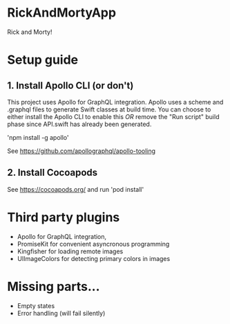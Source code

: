 # RickAndMortyApp
Rick and Morty!

# Setup guide

## 1. Install Apollo CLI (or don't)

This project uses Apollo for GraphQL integration. Apollo uses a scheme and .graphql files to generate Swift classes at build time. You can choose to either install the Apollo CLI to enable this *OR* remove the "Run script" build phase since API.swift has already been generated.

'npm install -g apollo'

See https://github.com/apollographql/apollo-tooling

## 2. Install Cocoapods

See https://cocoapods.org/
and run 'pod install'

# Third party plugins

* Apollo for GraphQL integration, 
* PromiseKit for convenient asyncronous programming
* Kingfisher for loading remote images
* UIImageColors for detecting primary colors in images

# Missing parts...

* Empty states
* Error handling (will fail silently)
